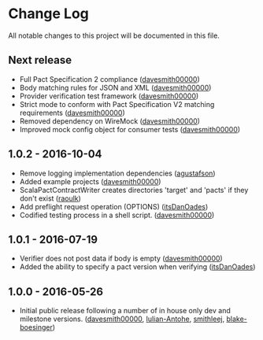 # Change Log
All notable changes to this project will be documented in this file.

## Next release
- Full Pact Specification 2 compliance ([davesmith00000])
- Body matching rules for JSON and XML ([davesmith00000])
- Provider verification test framework ([davesmith00000])
- Strict mode to conform with Pact Specification V2 matching requirements ([davesmith00000])
- Removed dependency on WireMock ([davesmith00000])
- Improved mock config object for consumer tests ([davesmith00000])

## 1.0.2 - 2016-10-04
- Remove logging implementation dependencies ([agustafson])
- Added example projects ([davesmith00000])
- ScalaPactContractWriter creates directories 'target' and 'pacts' if they don't exist ([raoulk])
- Add preflight request operation (OPTIONS) ([itsDanOades])
- Codified testing process in a shell script. ([davesmith00000])

## 1.0.1 - 2016-07-19
- Verifier does not post data if body is empty ([davesmith00000])
- Added the ability to specify a pact version when verifying ([itsDanOades])

## 1.0.0 - 2016-05-26
- Initial public release following a number of in house only dev and milestone versions. ([davesmith00000], [Iulian-Antohe], [smithleej], [blake-boesinger])

[davesmith00000]: https://github.com/davesmith00000
[itsDanOades]: https://github.com/itsDanOades
[smithleej]: https://github.com/smithleej
[Iulian-Antohe]: https://github.com/iulian-antohe
[blake-boesinger]: https://github.com/blake-boesinger
[agustafson]: https://github.com/agustafson
[raoulk]: https://github.com/raoulk
